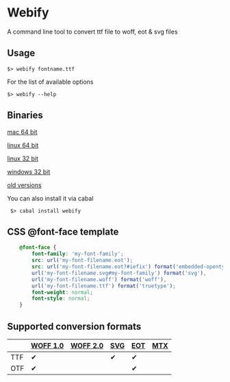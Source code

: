 # Webify

A command line tool to convert ttf file to woff, eot & svg files

## Usage

    $> webify fontname.ttf

For the list of available options

    $> webify --help

## Binaries

[mac 64 bit](https://sourceforge.net/projects/webify/files/mac/webify/download)

[linux 64 bit](https://sourceforge.net/projects/webify/files/linux/webify/download)

[linux 32 bit](https://sourceforge.net/projects/webify/files/linux32/webify/download)

[windows 32 bit](https://sourceforge.net/projects/webify/files/windows/webify.exe/download)

[old versions](https://sourceforge.net/projects/webify/files/)

You can also install it via cabal

     $> cabal install webify


## CSS @font-face template

````css
    @font-face {
        font-family: 'my-font-family';
        src: url('my-font-filename.eot');
        src: url('my-font-filename.eot?#iefix') format('embedded-opentype'),
        url('my-font-filename.svg#my-font-family') format('svg'),
        url('my-font-filename.woff') format('woff'),
        url('my-font-filename.ttf') format('truetype');
        font-weight: normal;
        font-style: normal;
    }
````

## Supported conversion formats

|         | [WOFF 1.0][w1] | [WOFF 2.0][w2] | [SVG][svg]  | [EOT][eot]  | [MTX][mtx]   |
|-------|----------------------|---------------------|----------------|----------------|-----------------|
| TTF |            ✔            |                           |        ✔         |          ✔       |                     |
| OTF |           ✔             |                           |                   |           ✔       |                    |


[w1]: http://www.w3.org/TR/WOFF/
[w2]: http://www.w3.org/TR/2014/WD-WOFF20ER-20140128/
[svg]: http://www.w3.org/TR/SVG/fonts.html
[eot]: http://www.w3.org/Submission/EOT/
[mtx]: http://www.w3.org/Submission/MTX/
